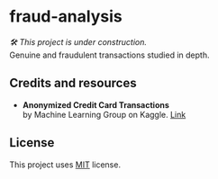 # fraud-analysis

_🛠️ This project is under construction._   
Genuine and fraudulent transactions studied in depth.

## Credits and resources   

- **Anonymized Credit Card Transactions**   
    by Machine Learning Group on Kaggle. [Link](https://www.kaggle.com/mlg-ulb/creditcardfraud)

## License

This project uses [MIT](https://github.com/rgaezsd/fraud-analysis/blob/main/LICENSE.md) license.
